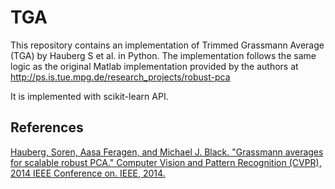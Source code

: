 # TGA

This repository contains an implementation of Trimmed Grassmann
Average (TGA) by Hauberg S et al. in Python. The implementation
follows the same logic as the original Matlab implementation
provided by the authors at http://ps.is.tue.mpg.de/research_projects/robust-pca

It is implemented with scikit-learn API.

## References

[Hauberg, Soren, Aasa Feragen, and Michael J. Black. "Grassmann averages for scalable robust PCA." Computer Vision and Pattern Recognition (CVPR), 2014 IEEE Conference on. IEEE, 2014.](http://files.is.tue.mpg.de/black/papers/RGA2014.pdf)
